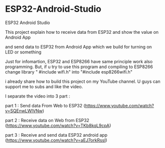 # ESP32-Android-Studio
ESP32 Android Studio

This project explain how to receive data from ESP32 and show the value on Android App

and send data to ESP32 from Android App which we build for turning on LED or something

Just for infomartion, ESP32 and ESP8266 have same principle work also programming.
But, if u try to use this program and compiling to ESP8266 change library " #include wifi.h" into "#include esp8266wifi.h"

i already share how to build this project on my YouTube channel. U guys can support me to subs and like the video.

I separate the video into 3 part :

part 1 : Send data From Web to ESP32 (https://www.youtube.com/watch?v=SQEnwLWlVNw)

part 2 : Receive data on Web from ESP32 (https://www.youtube.com/watch?v=TKb8kqL9cpA)

part 3 : Receive and send data ESP32 android app (https://www.youtube.com/watch?v=aEJ7orkRssI)

